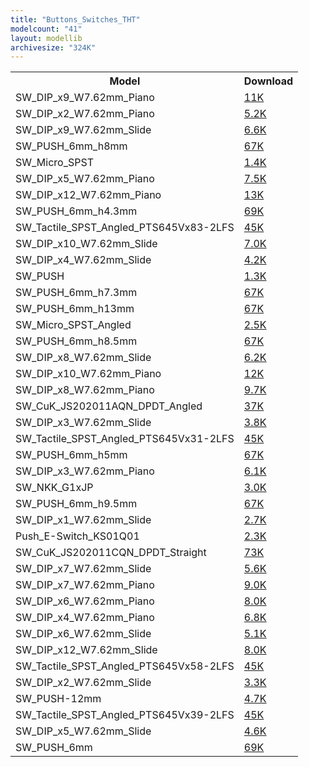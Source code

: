 ```yaml
---
title: "Buttons_Switches_THT"
modelcount: "41"
layout: modellib
archivesize: "324K"
---
```


<table><tr>
<th>Model</th>
<th>Download</th>
</tr>
<tr><td>SW_DIP_x9_W7.62mm_Piano</td><td><a href="/download/packages3d/Buttons_Switches_THT.3dshapes/SW_DIP_x9_W7.62mm_Piano.7z">11K</a></td></tr>

<tr><td>SW_DIP_x2_W7.62mm_Piano</td><td><a href="/download/packages3d/Buttons_Switches_THT.3dshapes/SW_DIP_x2_W7.62mm_Piano.7z">5.2K</a></td></tr>

<tr><td>SW_DIP_x9_W7.62mm_Slide</td><td><a href="/download/packages3d/Buttons_Switches_THT.3dshapes/SW_DIP_x9_W7.62mm_Slide.7z">6.6K</a></td></tr>

<tr><td>SW_PUSH_6mm_h8mm</td><td><a href="/download/packages3d/Buttons_Switches_THT.3dshapes/SW_PUSH_6mm_h8mm.7z">67K</a></td></tr>

<tr><td>SW_Micro_SPST</td><td><a href="/download/packages3d/Buttons_Switches_THT.3dshapes/SW_Micro_SPST.7z">1.4K</a></td></tr>

<tr><td>SW_DIP_x5_W7.62mm_Piano</td><td><a href="/download/packages3d/Buttons_Switches_THT.3dshapes/SW_DIP_x5_W7.62mm_Piano.7z">7.5K</a></td></tr>

<tr><td>SW_DIP_x12_W7.62mm_Piano</td><td><a href="/download/packages3d/Buttons_Switches_THT.3dshapes/SW_DIP_x12_W7.62mm_Piano.7z">13K</a></td></tr>

<tr><td>SW_PUSH_6mm_h4.3mm</td><td><a href="/download/packages3d/Buttons_Switches_THT.3dshapes/SW_PUSH_6mm_h4.3mm.7z">69K</a></td></tr>

<tr><td>SW_Tactile_SPST_Angled_PTS645Vx83-2LFS</td><td><a href="/download/packages3d/Buttons_Switches_THT.3dshapes/SW_Tactile_SPST_Angled_PTS645Vx83-2LFS.7z">45K</a></td></tr>

<tr><td>SW_DIP_x10_W7.62mm_Slide</td><td><a href="/download/packages3d/Buttons_Switches_THT.3dshapes/SW_DIP_x10_W7.62mm_Slide.7z">7.0K</a></td></tr>

<tr><td>SW_DIP_x4_W7.62mm_Slide</td><td><a href="/download/packages3d/Buttons_Switches_THT.3dshapes/SW_DIP_x4_W7.62mm_Slide.7z">4.2K</a></td></tr>

<tr><td>SW_PUSH</td><td><a href="/download/packages3d/Buttons_Switches_THT.3dshapes/SW_PUSH.7z">1.3K</a></td></tr>

<tr><td>SW_PUSH_6mm_h7.3mm</td><td><a href="/download/packages3d/Buttons_Switches_THT.3dshapes/SW_PUSH_6mm_h7.3mm.7z">67K</a></td></tr>

<tr><td>SW_PUSH_6mm_h13mm</td><td><a href="/download/packages3d/Buttons_Switches_THT.3dshapes/SW_PUSH_6mm_h13mm.7z">67K</a></td></tr>

<tr><td>SW_Micro_SPST_Angled</td><td><a href="/download/packages3d/Buttons_Switches_THT.3dshapes/SW_Micro_SPST_Angled.7z">2.5K</a></td></tr>

<tr><td>SW_PUSH_6mm_h8.5mm</td><td><a href="/download/packages3d/Buttons_Switches_THT.3dshapes/SW_PUSH_6mm_h8.5mm.7z">67K</a></td></tr>

<tr><td>SW_DIP_x8_W7.62mm_Slide</td><td><a href="/download/packages3d/Buttons_Switches_THT.3dshapes/SW_DIP_x8_W7.62mm_Slide.7z">6.2K</a></td></tr>

<tr><td>SW_DIP_x10_W7.62mm_Piano</td><td><a href="/download/packages3d/Buttons_Switches_THT.3dshapes/SW_DIP_x10_W7.62mm_Piano.7z">12K</a></td></tr>

<tr><td>SW_DIP_x8_W7.62mm_Piano</td><td><a href="/download/packages3d/Buttons_Switches_THT.3dshapes/SW_DIP_x8_W7.62mm_Piano.7z">9.7K</a></td></tr>

<tr><td>SW_CuK_JS202011AQN_DPDT_Angled</td><td><a href="/download/packages3d/Buttons_Switches_THT.3dshapes/SW_CuK_JS202011AQN_DPDT_Angled.7z">37K</a></td></tr>

<tr><td>SW_DIP_x3_W7.62mm_Slide</td><td><a href="/download/packages3d/Buttons_Switches_THT.3dshapes/SW_DIP_x3_W7.62mm_Slide.7z">3.8K</a></td></tr>

<tr><td>SW_Tactile_SPST_Angled_PTS645Vx31-2LFS</td><td><a href="/download/packages3d/Buttons_Switches_THT.3dshapes/SW_Tactile_SPST_Angled_PTS645Vx31-2LFS.7z">45K</a></td></tr>

<tr><td>SW_PUSH_6mm_h5mm</td><td><a href="/download/packages3d/Buttons_Switches_THT.3dshapes/SW_PUSH_6mm_h5mm.7z">67K</a></td></tr>

<tr><td>SW_DIP_x3_W7.62mm_Piano</td><td><a href="/download/packages3d/Buttons_Switches_THT.3dshapes/SW_DIP_x3_W7.62mm_Piano.7z">6.1K</a></td></tr>

<tr><td>SW_NKK_G1xJP</td><td><a href="/download/packages3d/Buttons_Switches_THT.3dshapes/SW_NKK_G1xJP.7z">3.0K</a></td></tr>

<tr><td>SW_PUSH_6mm_h9.5mm</td><td><a href="/download/packages3d/Buttons_Switches_THT.3dshapes/SW_PUSH_6mm_h9.5mm.7z">67K</a></td></tr>

<tr><td>SW_DIP_x1_W7.62mm_Slide</td><td><a href="/download/packages3d/Buttons_Switches_THT.3dshapes/SW_DIP_x1_W7.62mm_Slide.7z">2.7K</a></td></tr>

<tr><td>Push_E-Switch_KS01Q01</td><td><a href="/download/packages3d/Buttons_Switches_THT.3dshapes/Push_E-Switch_KS01Q01.7z">2.3K</a></td></tr>

<tr><td>SW_CuK_JS202011CQN_DPDT_Straight</td><td><a href="/download/packages3d/Buttons_Switches_THT.3dshapes/SW_CuK_JS202011CQN_DPDT_Straight.7z">73K</a></td></tr>

<tr><td>SW_DIP_x7_W7.62mm_Slide</td><td><a href="/download/packages3d/Buttons_Switches_THT.3dshapes/SW_DIP_x7_W7.62mm_Slide.7z">5.6K</a></td></tr>

<tr><td>SW_DIP_x7_W7.62mm_Piano</td><td><a href="/download/packages3d/Buttons_Switches_THT.3dshapes/SW_DIP_x7_W7.62mm_Piano.7z">9.0K</a></td></tr>

<tr><td>SW_DIP_x6_W7.62mm_Piano</td><td><a href="/download/packages3d/Buttons_Switches_THT.3dshapes/SW_DIP_x6_W7.62mm_Piano.7z">8.0K</a></td></tr>

<tr><td>SW_DIP_x4_W7.62mm_Piano</td><td><a href="/download/packages3d/Buttons_Switches_THT.3dshapes/SW_DIP_x4_W7.62mm_Piano.7z">6.8K</a></td></tr>

<tr><td>SW_DIP_x6_W7.62mm_Slide</td><td><a href="/download/packages3d/Buttons_Switches_THT.3dshapes/SW_DIP_x6_W7.62mm_Slide.7z">5.1K</a></td></tr>

<tr><td>SW_DIP_x12_W7.62mm_Slide</td><td><a href="/download/packages3d/Buttons_Switches_THT.3dshapes/SW_DIP_x12_W7.62mm_Slide.7z">8.0K</a></td></tr>

<tr><td>SW_Tactile_SPST_Angled_PTS645Vx58-2LFS</td><td><a href="/download/packages3d/Buttons_Switches_THT.3dshapes/SW_Tactile_SPST_Angled_PTS645Vx58-2LFS.7z">45K</a></td></tr>

<tr><td>SW_DIP_x2_W7.62mm_Slide</td><td><a href="/download/packages3d/Buttons_Switches_THT.3dshapes/SW_DIP_x2_W7.62mm_Slide.7z">3.3K</a></td></tr>

<tr><td>SW_PUSH-12mm</td><td><a href="/download/packages3d/Buttons_Switches_THT.3dshapes/SW_PUSH-12mm.7z">4.7K</a></td></tr>

<tr><td>SW_Tactile_SPST_Angled_PTS645Vx39-2LFS</td><td><a href="/download/packages3d/Buttons_Switches_THT.3dshapes/SW_Tactile_SPST_Angled_PTS645Vx39-2LFS.7z">45K</a></td></tr>

<tr><td>SW_DIP_x5_W7.62mm_Slide</td><td><a href="/download/packages3d/Buttons_Switches_THT.3dshapes/SW_DIP_x5_W7.62mm_Slide.7z">4.6K</a></td></tr>

<tr><td>SW_PUSH_6mm</td><td><a href="/download/packages3d/Buttons_Switches_THT.3dshapes/SW_PUSH_6mm.7z">69K</a></td></tr>

